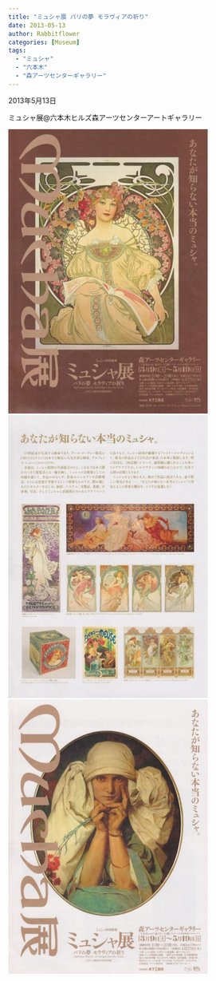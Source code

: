 ```yaml
---
title: "ミュシャ展 パリの夢 モラヴィアの祈り"
date: 2013-05-13
author: Rabbitflower
categories: [Museum]
tags: 
  - "ミュシャ"
  - "六本木"
  - "森アーツセンターギャラリー"
---
```


2013年5月13日

ミュシャ展@六本木ヒルズ森アーツセンターアートギャラリー

<img src="/assets/images/museum/2013-05-13-Mucha-1/images/image-7.jpg " width="400px">

<img src="/assets/images/museum/2013-05-13-Mucha-1/images/image-8.jpg " width="400px">

<img src="/assets/images/museum/2013-05-13-Mucha-1/images/image-9.jpg " width="400px">
